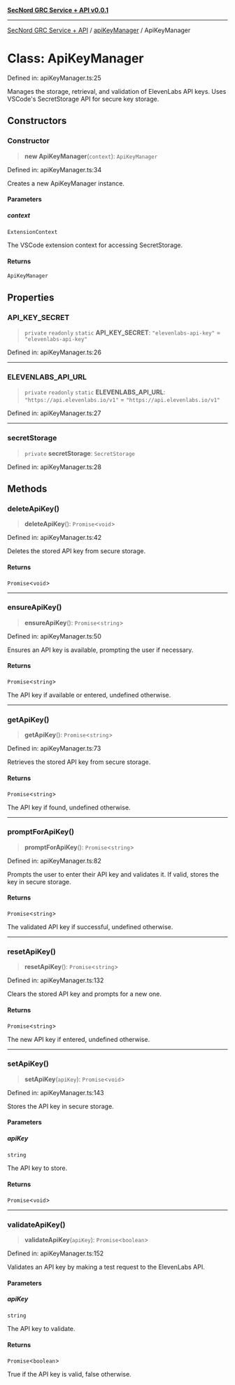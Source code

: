 [**SecNord GRC Service + API v0.0.1**](../../README.md)

***

[SecNord GRC Service + API](../../README.md) / [apiKeyManager](../README.md) / ApiKeyManager

# Class: ApiKeyManager

Defined in: apiKeyManager.ts:25

Manages the storage, retrieval, and validation of ElevenLabs API keys.
Uses VSCode's SecretStorage API for secure key storage.

## Constructors

### Constructor

> **new ApiKeyManager**(`context`): `ApiKeyManager`

Defined in: apiKeyManager.ts:34

Creates a new ApiKeyManager instance.

#### Parameters

##### context

`ExtensionContext`

The VSCode extension context for accessing SecretStorage.

#### Returns

`ApiKeyManager`

## Properties

### API\_KEY\_SECRET

> `private` `readonly` `static` **API\_KEY\_SECRET**: `"elevenlabs-api-key"` = `"elevenlabs-api-key"`

Defined in: apiKeyManager.ts:26

***

### ELEVENLABS\_API\_URL

> `private` `readonly` `static` **ELEVENLABS\_API\_URL**: `"https://api.elevenlabs.io/v1"` = `"https://api.elevenlabs.io/v1"`

Defined in: apiKeyManager.ts:27

***

### secretStorage

> `private` **secretStorage**: `SecretStorage`

Defined in: apiKeyManager.ts:28

## Methods

### deleteApiKey()

> **deleteApiKey**(): `Promise`\<`void`\>

Defined in: apiKeyManager.ts:42

Deletes the stored API key from secure storage.

#### Returns

`Promise`\<`void`\>

***

### ensureApiKey()

> **ensureApiKey**(): `Promise`\<`string`\>

Defined in: apiKeyManager.ts:50

Ensures an API key is available, prompting the user if necessary.

#### Returns

`Promise`\<`string`\>

The API key if available or entered, undefined otherwise.

***

### getApiKey()

> **getApiKey**(): `Promise`\<`string`\>

Defined in: apiKeyManager.ts:73

Retrieves the stored API key from secure storage.

#### Returns

`Promise`\<`string`\>

The API key if found, undefined otherwise.

***

### promptForApiKey()

> **promptForApiKey**(): `Promise`\<`string`\>

Defined in: apiKeyManager.ts:82

Prompts the user to enter their API key and validates it.
If valid, stores the key in secure storage.

#### Returns

`Promise`\<`string`\>

The validated API key if successful, undefined otherwise.

***

### resetApiKey()

> **resetApiKey**(): `Promise`\<`string`\>

Defined in: apiKeyManager.ts:132

Clears the stored API key and prompts for a new one.

#### Returns

`Promise`\<`string`\>

The new API key if entered, undefined otherwise.

***

### setApiKey()

> **setApiKey**(`apiKey`): `Promise`\<`void`\>

Defined in: apiKeyManager.ts:143

Stores the API key in secure storage.

#### Parameters

##### apiKey

`string`

The API key to store.

#### Returns

`Promise`\<`void`\>

***

### validateApiKey()

> **validateApiKey**(`apiKey`): `Promise`\<`boolean`\>

Defined in: apiKeyManager.ts:152

Validates an API key by making a test request to the ElevenLabs API.

#### Parameters

##### apiKey

`string`

The API key to validate.

#### Returns

`Promise`\<`boolean`\>

True if the API key is valid, false otherwise.
